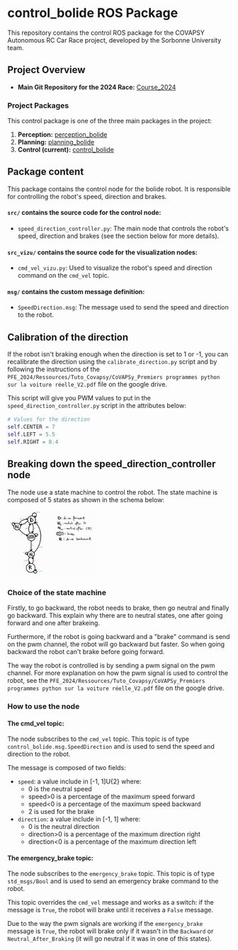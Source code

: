 # control_bolide ROS Package

This repository contains the control ROS package for the COVAPSY Autonomous RC Car Race project, developed by the Sorbonne University team.

## Project Overview

- **Main Git Repository for the 2024 Race:** [Course_2024](https://github.com/SorbonneUniversityBolideContributors/Course_2024)

### Project Packages

This control package is one of the three main packages in the project:

1. **Perception:** [perception_bolide](../perception_bolide/README.md)
2. **Planning:** [planning_bolide](../planning_bolide/README.md)
3. **Control (current):** [control_bolide](../control_bolide/README.md)

## Package content

This package contains the control node for the bolide robot. It is responsible for controlling the robot's speed, direction and brakes.

#### `src/` contains the source code for the control node:

- `speed_direction_controller.py`: The main node that controls the robot's speed, direction and brakes (see the section below for more details).

#### `src_vizu/` contains the source code for the visualization nodes:
- `cmd_vel_vizu.py`: Used to visualize the robot's speed and direction command on the `cmd_vel` topic.

#### `msg/` contains the custom message definition:
- `SpeedDirection.msg`: The message used to send the speed and direction to the robot.

## Calibration of the direction

If the robot isn't braking enough when the direction is set to 1 or -1, you can recalibrate the direction using the `calibrate_direction.py` script and by following the instructions of the `PFE_2024/Ressources/Tuto_Covapsy/CoVAPSy_Premiers programmes python sur la voiture réelle_V2.pdf` file on the google drive.

This script will give you PWM values to put in the `speed_direction_controller.py` script in the attributes below:
```py
# Values for the direction
self.CENTER = 7
self.LEFT = 5.5
self.RIGHT = 8.4
```

## Breaking down the speed_direction_controller node

The node use a state machine to control the robot. The state machine is composed of 5 states as shown in the schema below:

<img src="documentation/state_machine.jpg" width="40%" height="40%">

### Choice of the state machine

Firstly, to go backward, the robot needs to brake, then go neutral and finally go backward.
This explain why there are to neutral states, one after going forward and one after brakeing.

Furthermore, if the robot is going backward and a "brake" command is send on the pwm channel, the robot will go backward but faster.
So when going backward the robot can't brake before going forward.

The way the robot is controlled is by sending a pwm signal on the pwm channel.
For more explanation on how the pwm signal is used to control the robot, see the `PFE_2024/Ressources/Tuto_Covapsy/CoVAPSy_Premiers programmes python sur la voiture réelle_V2.pdf` file on the google drive.

### How to use the node

#### The cmd_vel topic:

The node subscribes to the `cmd_vel` topic. This topic is of type `control_bolide.msg.SpeedDirection` and is used to send the speed and direction to the robot.

The message is composed of two fields:
- `speed`: a value include in [-1, 1]U{2} where:
    - 0 is the neutral speed
    - speed>0 is a percentage of the maximum speed forward
    - speed<0 is a percentage of the maximum speed backward
    - 2 is used for the brake
- `direction`: a value include in [-1, 1] where:
    - 0 is the neutral direction
    - direction>0 is a percentage of the maximum direction right
    - direction<0 is a percentage of the maximum direction left

#### The emergency_brake topic:

The node subscribes to the `emergency_brake` topic. This topic is of type `std_msgs/Bool` and is used to send an emergency brake command to the robot.

This topic overrides the `cmd_vel` message and works as a switch: if the message is `True`, the robot will brake until it receives a `False` message.

Due to the way the pwm signals are working if the `emergency_brake` message is `True`, the robot will brake only if it wasn't in the `Backward` or `Neutral_After_Braking` (it will go neutral if it was in one of this states).
